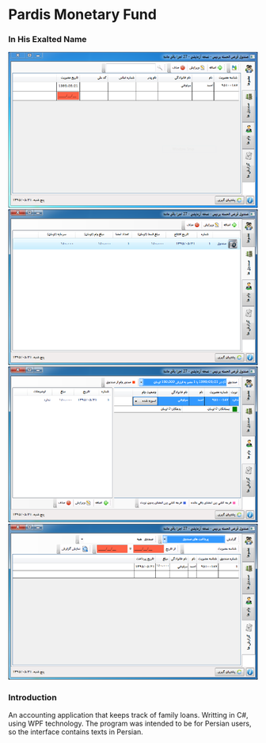 # Pardis Monetary Fund

### In His Exalted Name

![Alt text](/Screenshots/1.PNG?raw=true)
![Alt text](/Screenshots/2.PNG?raw=true)
![Alt text](/Screenshots/3.PNG?raw=true)
![Alt text](/Screenshots/4.PNG?raw=true)

### Introduction
An accounting application that keeps track of family loans.
Writting in C#, using WPF technology.
The program was intended to be for Persian users, so the interface contains texts in Persian.
